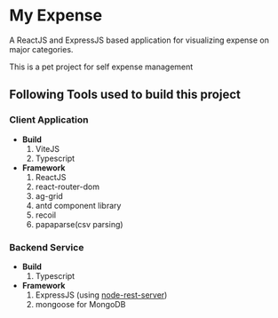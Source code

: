 # My Expense

A ReactJS and ExpressJS based application for visualizing expense on major categories.

This is a pet project for self expense management

## Following Tools used to build this project

### Client Application

- **Build**
  1. ViteJS
  2. Typescript
- **Framework**
  1. ReactJS
  2. react-router-dom
  3. ag-grid
  4. antd component library
  5. recoil
  6. papaparse(csv parsing)

### Backend Service

- **Build**
  1. Typescript
- **Framework**
  1. ExpressJS (using [node-rest-server](https://github.com/nishant-labs/node-rest-server))
  2. mongoose for MongoDB
